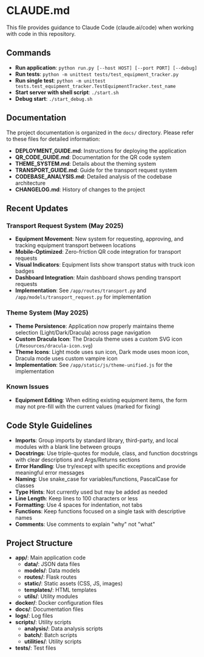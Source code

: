 # CLAUDE.md

This file provides guidance to Claude Code (claude.ai/code) when working with code in this repository.

## Commands

- **Run application**: `python run.py [--host HOST] [--port PORT] [--debug]`
- **Run tests**: `python -m unittest tests/test_equipment_tracker.py`
- **Run single test**: `python -m unittest tests.test_equipment_tracker.TestEquipmentTracker.test_name`
- **Start server with shell script**: `./start.sh`
- **Debug start**: `./start_debug.sh`

## Documentation

The project documentation is organized in the `docs/` directory. Please refer to these files for detailed information:

- **DEPLOYMENT_GUIDE.md**: Instructions for deploying the application
- **QR_CODE_GUIDE.md**: Documentation for the QR code system
- **THEME_SYSTEM.md**: Details about the theming system
- **TRANSPORT_GUIDE.md**: Guide for the transport request system
- **CODEBASE_ANALYSIS.md**: Detailed analysis of the codebase architecture
- **CHANGELOG.md**: History of changes to the project

## Recent Updates

### Transport Request System (May 2025)
- **Equipment Movement**: New system for requesting, approving, and tracking equipment transport between locations
- **Mobile-Optimized**: Zero-friction QR code integration for transport requests
- **Visual Indicators**: Equipment lists show transport status with truck icon badges
- **Dashboard Integration**: Main dashboard shows pending transport requests
- **Implementation**: See `/app/routes/transport.py` and `/app/models/transport_request.py` for implementation

### Theme System (May 2025)
- **Theme Persistence**: Application now properly maintains theme selection (Light/Dark/Dracula) across page navigation
- **Custom Dracula Icon**: The Dracula theme uses a custom SVG icon (`/Resources/dracula-icon.svg`)
- **Theme Icons**: Light mode uses sun icon, Dark mode uses moon icon, Dracula mode uses custom vampire icon
- **Implementation**: See `/app/static/js/theme-unified.js` for the implementation

### Known Issues
- **Equipment Editing**: When editing existing equipment items, the form may not pre-fill with the current values (marked for fixing)

## Code Style Guidelines

- **Imports**: Group imports by standard library, third-party, and local modules with a blank line between groups
- **Docstrings**: Use triple-quotes for module, class, and function docstrings with clear descriptions and Args/Returns sections
- **Error Handling**: Use try/except with specific exceptions and provide meaningful error messages
- **Naming**: Use snake_case for variables/functions, PascalCase for classes
- **Type Hints**: Not currently used but may be added as needed
- **Line Length**: Keep lines to 100 characters or less
- **Formatting**: Use 4 spaces for indentation, not tabs
- **Functions**: Keep functions focused on a single task with descriptive names
- **Comments**: Use comments to explain "why" not "what"

## Project Structure

- **app/**: Main application code
  - **data/**: JSON data files
  - **models/**: Data models
  - **routes/**: Flask routes
  - **static/**: Static assets (CSS, JS, images)
  - **templates/**: HTML templates
  - **utils/**: Utility modules
- **docker/**: Docker configuration files
- **docs/**: Documentation files
- **logs/**: Log files
- **scripts/**: Utility scripts
  - **analysis/**: Data analysis scripts
  - **batch/**: Batch scripts
  - **utilities/**: Utility scripts
- **tests/**: Test files